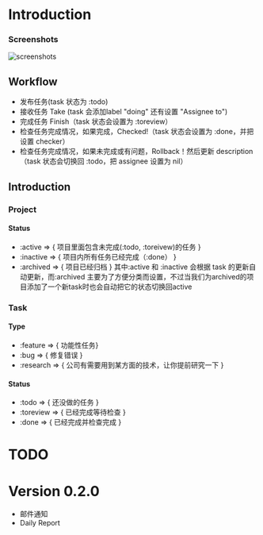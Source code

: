 # Introduction

### Screenshots
![screenshots](https://github.com/zernel/taskmanager/raw/develop/screenshot.png)

## Workflow
* 发布任务(task 状态为 :todo)
* 接收任务 Take (task 会添加label "doing" 还有设置 "Assignee to")
* 完成任务 Finish（task 状态会设置为 :toreview）
* 检查任务完成情况，如果完成，Checked!（task 状态会设置为
  :done，并把设置 checker）
* 检查任务完成情况，如果未完成或有问题，Rollback！然后更新
  description（task 状态会切换回 :todo，把 assignee 设置为 nil）

## Introduction
### Project
#### Status

* :active => { 项目里面包含未完成(:todo, :toreivew)的任务 }
* :inactive => { 项目内所有任务已经完成（:done） }
* :archived => { 项目已经归档 }
其中:active 和 :inactive 会根据 task 的更新自动更新，而:archived
主要为了方便分类而设置，不过当我们为archived的项目添加了一个新task时也会自动把它的状态切换回active

### Task
#### Type

* :feature => { 功能性任务}
* :bug => { 修复错误 }
* :research => { 公司有需要用到某方面的技术，让你提前研究一下 }

#### Status

* :todo => { 还没做的任务 }
* :toreview => { 已经完成等待检查 }
* :done => { 已经完成并检查完成 }


# TODO
# Version 0.2.0
* 邮件通知
* Daily Report
